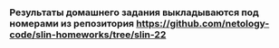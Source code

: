 ### Результаты домашнего задания выкладываются под номерами из репозитория https://github.com/netology-code/slin-homeworks/tree/slin-22 

